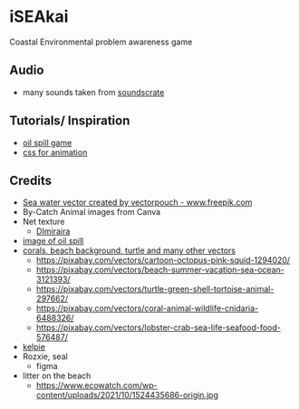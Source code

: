 # iSEAkai
Coastal Environmental problem awareness game

## Audio 
- many sounds taken from [soundscrate](https://soundscrate.com/)

## Tutorials/ Inspiration
- [oil spill game](https://codepen.io/franksLaboratory/pen/yLJdOBM)
- [css for animation](https://stackoverflow.com/questions/27332634/css-animation-switch-between-two-images)

## Credits

* <a href='https://www.freepik.com/vectors/sea-water'>Sea water vector created by vectorpouch - www.freepik.com</a>
* By-Catch Animal images from Canva
* Net texture 
    - [DImiraira](https://www.istockphoto.com/portfolio/Dimiraira?mediatype=illustration)
* [image of oil spill](https://www.newyorker.com/magazine/2011/03/14/the-gulf-war)
* [corals, beach background, turtle and many other vectors](pixabay.com)
    - https://pixabay.com/vectors/cartoon-octopus-pink-squid-1294020/
    - https://pixabay.com/vectors/beach-summer-vacation-sea-ocean-3121393/
    - https://pixabay.com/vectors/turtle-green-shell-tortoise-animal-297662/
    - https://pixabay.com/vectors/coral-animal-wildlife-cnidaria-6488326/
    - https://pixabay.com/vectors/lobster-crab-sea-life-seafood-food-576487/
* [kelpie](https://www.google.com/search?q=kelpie+png+creature&tbm=isch&ved=2ahUKEwizgLC-16X4AhXKjNgFHXP_DNwQ2-cCegQIABAA&oq=kelpie+png+creature&gs_lcp=CgNpbWcQAzoECCMQJzoGCAAQHhAIOgQIABAeUIUFWPUlYKsnaAFwAHgAgAFciAHxBJIBAjEzmAEAoAEBqgELZ3dzLXdpei1pbWfAAQE&sclient=img&ei=m7CkYvPGC8qZ4t4P8_6z4A0&bih=927&biw=1298&rlz=1C1ONGR_enSG980SG980#imgrc=ApEQ0bouRjbvWM)
* Rozxie, seal
    - figma
* litter on the beach
    - https://www.ecowatch.com/wp-content/uploads/2021/10/1524435686-origin.jpg
